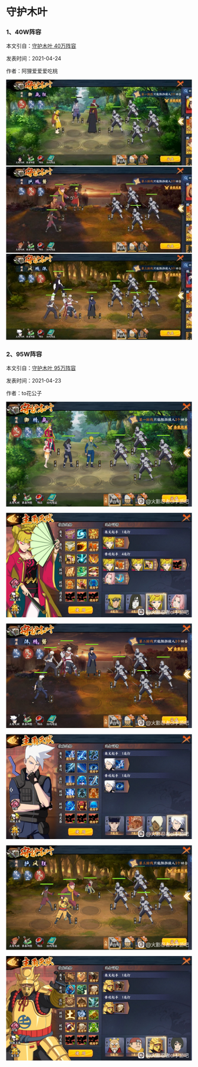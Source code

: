 # 守护木叶

### 1、40W阵容

本文引自：[守护木叶 40万阵容](https://tieba.baidu.com/p/7316954156)

发表时间：2021-04-24

作者：阿狸爱爱爱吃桃

![](../imgs/0d210f27cffc1e171492cb7e5d90f603728de9de.jpg)
![](../imgs/509f0783b9014a90571301f2be773912b21beede.jpg)
![](../imgs/e7ffb413b31bb0515f09f467217adab44bede0de.jpg)



### 2、95W阵容

本文引自：[守护木叶 95万阵容](https://tieba.baidu.com/p/7315877966)

发表时间：2021-04-23

作者：to花公子

![](../imgs/3c03ca11b912c8fcb671a082eb039245d788210c.jpg) 

![](../imgs/861d5c42ad4bd113ea4fe17d4dafa40f4afb050c.jpg) 

![](../imgs/77533bfc5266d01680e5c867802bd40734fa350e.jpg) 

![](../imgs/4dc7f5f1f736afc3ddf0692aa419ebc4b645120e.jpg) 

![](../imgs/73e5d8fab2fb43168ee12c3537a4462308f7d309.jpg) 

![](../imgs/d5d8c2c3d5628535d619846e87ef76c6a6ef6309.jpg) 